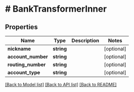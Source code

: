 # # BankTransformerInner

## Properties

Name | Type | Description | Notes
------------ | ------------- | ------------- | -------------
**nickname** | **string** |  | [optional]
**account_number** | **string** |  | [optional]
**routing_number** | **string** |  | [optional]
**account_type** | **string** |  | [optional]

[[Back to Model list]](../../README.md#models) [[Back to API list]](../../README.md#endpoints) [[Back to README]](../../README.md)
